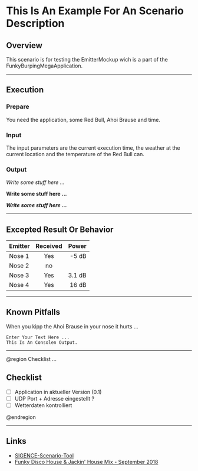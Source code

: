 ﻿# This Is An Example For An Scenario Description

## Overview
This scenario is for testing the EmitterMockup wich is a part of the FunkyBurpingMegaApplication.

---

## Execution

### Prepare
You need the application, some Red Bull, Ahoi Brause and time.

### Input

The input parameters are the current execution time, the weather at the current location
and the temperature of the Red Bull can.

### Output

*Write some stuff here ...*

**Write some stuff here ...**

***Write some stuff here ...***

---

## Excepted Result Or Behavior

|Emitter|Received|Power|
|:-|:-:|-:|
|Nose 1|Yes|-5 dB|
|Nose 2|no||
|Nose 3|Yes|3.1 dB|
|Nose 4|Yes|16 dB|

---

## Known Pitfalls

When you kipp the Ahoi Brause in your nose it hurts ...

```console
Enter Your Text Here ...
This Is An Consolen Output.
```

---

@region Checklist ...

## Checklist

- [ ] Application in aktueller Version (0.1)
- [ ] UDP Port + Adresse eingestellt ?
- [ ] Wetterdaten kontrolliert

@endregion

---

## Links

- [SIGENCE-Scenario-Tool](https://github.com/ObiWanLansi/SIGENCE-Scenario-Tool)
- [Funky Disco House & Jackin' House Mix - September 2018](https://youtu.be/WZOzZYXqZzc)
